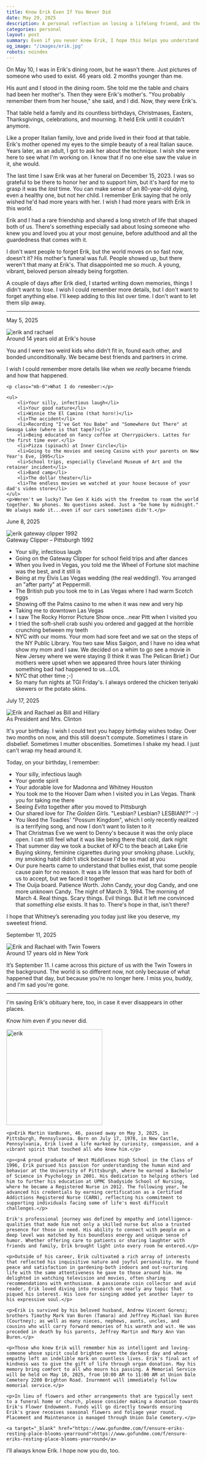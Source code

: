 ```yaml
---
title: Know Erik Even If You Never Did
date: May 29, 2025
description: A personal reflection on losing a lifelong friend, and the quiet act of remembering through story, memory, and love that does not fade.
categories: personal
layout: post
summary: Even if you never knew Erik, I hope this helps you understand who he was and why I still carry him with me.
og_image: "/images/erik.jpg"
robots: noindex
---
```


On May 10, I was in Erik's dining room, but he wasn't there. Just pictures of someone who used to exist. 46 years old. 2 months younger than me.

His aunt and I stood in the dining room. She told me the table and chairs had been her mother's. Then they were Erik's mother's. "You probably remember them from her house," she said, and I did. Now, they were Erik's.

That table held a family and its countless birthdays, Christmases, Easters, Thanksgivings, celebrations, and mourning. It held Erik until it couldn't anymore.

Like a proper Italian family, love and pride lived in their food at that table. Erik's mother opened my eyes to the simple beauty of a real Italian sauce. Years later, as an adult, I got to ask her about the technique. I wish she were here to see what I'm working on. I know that if no one else saw the value in it, she would.

The last time I saw Erik was at her funeral on December 15, 2023. I was so grateful to be there to honor her and to support him, but it's hard for me to grasp it was the _last_ time. You can make sense of an 80-year-old dying, even a healthy one, but not her child. I remember Erik saying that he only wished he'd had more years with her. I wish I had more years with Erik in this world.

Erik and I had a rare friendship and shared a long stretch of life that shaped both of us. There's something especially sad about losing someone who knew you and loved you at your most genuine, before adulthood and all the guardedness that comes with it.

I don't want people to forget Erik, but the world moves on so fast now, doesn't it? His mother's funeral was full. People showed up, but there weren't that many at Erik's. That disappointed me so much. A young, vibrant, beloved person already being forgotten.

A couple of days after Erik died, I started writing down memories, things I didn't want to lose. I wish I could remember more details, but I don't want to forget anything else. I'll keep adding to this list over time. I don't want to let them slip away.

---

<div class="bg-[#fff7eb] border-2 border-[#f7d6ad] px-5 py-0 mb-8 rounded-md shadow-sm mt-5">
	<p class=" text-3xl mb-2 alt_font mt-2">May 5, 2025</p>

<img src="/images/erik-rachael.jpg" alt="erik and rachael" />
<div class="text-center text-xl mb-4 mt-1 alt_font">Around 14 years old at Erik's house</div>

<div class="text-[#a06b28] text-xs leading-loose">
	<p>You and I were two weird kids who didn't fit in, found each other, and bonded unconditionally. We became best friends and partners in crime.</p>
	<p>I wish I could remember more details like when we <i>really</i> became friends and how that happened.</p>

	<p class="mb-0">What I do remember:</p>

	<ul>
		<li>Your silly, infectious laugh</li>
		<li>Your good nature</li>
		<li>Winnie the El Camino (that horn!)</li>
		<li>The accident</li>
		<li>Recording "I've Got You Babe" and "Somewhere Out There" at Geauga Lake (where is that tape?)</li>
		<li>Being educated on fancy coffee at Cherrypickers. Lattes for the first time ever.</li>
		<li>Pizza (spinach) at Inner Circle</li>
		<li>Going to the movies and seeing Casino with your parents on New Year's Eve, 1995</li>
		<li>School trips, especially Cleveland Museum of Art and the retainer incident</li>
		<li>Band camp</li>
		<li>The dollar theater</li>
		<li>The endless movies we watched at your house because of your dad's video store</li>
	</ul>
	<p>Weren't we lucky? Two Gen X kids with the freedom to roam the world together. No phones. No questions asked. Just a "be home by midnight." We always made it...even if our cars sometimes didn't.</p>

</div>
</div>

<div class="bg-[#fff7eb] border-2 border-[#f7d6ad] px-5 py-0 mb-8 rounded-md shadow-sm mt-5">
	<p class=" text-3xl mb-2 alt_font mt-2">June 8, 2025</p>
	<img src="/images/erik-1992-gateway-clipper.jpg" alt="erik gateway clipper 1992" />
	<div class="text-center text-xl mb-4 mt-1 alt_font">Gateway Clipper – Pittsburgh 1992</div>

<div class="text-[#a06b28] text-xs leading-loose">
	<ul>
		<li>Your silly, infectious laugh</li>
		<li>Going on the Gateway Clipper for school field trips and after dances</li>
		<li>When you lived in Vegas, you told me the Wheel of Fortune slot machine was the best, and it still is</li>
		<li>Being at my Elvis Las Vegas wedding (the real wedding!). You arranged an "after party" at Peppermill.</li>
		<li>The British pub you took me to in Las Vegas where I had warm Scotch eggs</li>
		<li>Showing off the Palms casino to me when it was new and very hip</li>
		<li>Taking me to downtown Las Vegas</li>
		<li>I saw The Rocky Horror Picture Show once...near Pitt when I visited you</li>
		<li>I tried the soft-shell crab sushi you ordered and gagged at the horrible crunching between my teeth</li>
		<li>NYC with our moms. Your mom had sore feet and we sat on the steps of the NY Public Library. You two saw Miss Saigon, and I have no idea what show my mom and I saw. We decided on a whim to go see a movie in New Jersey where we were staying (I think it was The Pelican Brief.) Our mothers were upset when we appeared three hours later thinking something bad had happened to us...LOL</li>
		<li>NYC that other time ;-)</li>
		<li>So many fun nights at TGI Friday's. I always ordered the chicken teriyaki skewers or the potato skins.</li>
	</ul>

</div>
</div>


<div class="bg-[#fff7eb] border-2 border-[#f7d6ad] px-5 py-0 mb-8 rounded-md shadow-sm mt-5">
	<p class=" text-3xl mb-2 alt_font mt-2">July 17, 2025</p>
	<img src="/images/bill-hillary.jpg" alt="Erik and Rachael as Bill and Hillary" class="mx-auto" />
	<div class="text-center text-xl mb-4 mt-1 alt_font">As President and Mrs. Clinton</div>

<div class="text-[#a06b28] text-xs leading-loose">
	<p>It's your birthday. I wish I could text you happy birthday wishes today. Over two months on now, and this still doesn't compute. Sometimes I stare in disbelief. Sometimes I mutter obscenities. Sometimes I shake my head. I just can't wrap my head around it.</p>
	<p class="mb-0">Today, on your birthday, I remember:</p>
	<ul>
		<li>Your silly, infectious laugh</li>
		<li>Your gentle spirit</li>
		<li>Your adorable love for Madonna and Whitney Houston</li>
		<li>You took me to the Hoover Dam when I visited you in Las Vegas. Thank you for taking me there</li>
		<li>Seeing <i>Evita</i> together after you moved to Pittsburgh</li>
		<li>Our shared love for <i>The Golden Girls</i>. "Lesbian? Lesbian? LESBIAN!?" :-)</li>
		<li>You liked the Toadies' "Possum Kingdom", which I only recently realized is a terrifying song, and now I don't want to listen to it</li>
		<li>That Christmas Eve we went to Denny's because it was the only place open. I can still feel what it was like being there that cold, dark night</li>
		<li>That summer day we took a bucket of KFC to the beach at Lake Erie</li>
		<li>Buying skinny, feminine cigarettes during your smoking phase. Luckily, my smoking habit didn’t stick because I'd be so mad at you </li>
		<li>Our pure hearts came to understand that bullies exist, that some people cause pain for no reason. It was a life lesson that was hard for both of us to accept, but we faced it together</li>
		<li>The Ouija board. Patience Worth. John Candy, your dog Candy, and one more unknown Candy. The night of March 3, 1994. The morning of March 4. Real things. Scary things. Evil things. But it left me convinced that <i>something else</i> exists. It has to. There's hope in that, isn't there?</li>
</ul>
<p>I hope that Whitney’s serenading you today just like you deserve, my sweetest friend.</p>


</div>
</div>

<div class="bg-[#fff7eb] border-2 border-[#f7d6ad] px-5 py-0 mb-8 rounded-md shadow-sm mt-5">
	<p class=" text-3xl mb-2 alt_font mt-2">September 11, 2025</p>
	<img src="/images/erik-rachael-world-trade-center.jpg" alt="Erik and Rachael with Twin Towers" class="mx-auto" />
	<div class="text-center text-xl mb-4 mt-1 alt_font">Around 17 years old in New York</div>

<div class="text-[#a06b28] text-xs leading-loose">
	<p>It’s September 11. I came across this picture of us with the Twin Towers in the background. The world is so different now, not only because of what happened that day, but because you’re no longer here. I miss you, buddy, and I'm sad you're gone.</p>

</div>
</div>

<div class="mb-4">
<hr>
</div>




I'm saving Erik's obituary here, too, in case it ever disappears in other places.

Know him even if you never did.

<div class="bg-gray-100 text-xs p-4 rounded-md leading-loose mb-2">
	<img src="/images/erik.jpg" width="250" alt="erik" class="md:float-left md:pr-3 my-0 mx-auto pb-3" />

	<p>Erik Martin VanBuren, 46, passed away on May 3, 2025, in Pittsburgh, Pennsylvania. Born on July 17, 1978, in New Castle, Pennsylvania, Erik lived a life marked by curiosity, compassion, and a vibrant spirit that touched all who knew him.</p>

	<p><p>A proud graduate of West Middlesex High School in the Class of 1996, Erik pursued his passion for understanding the human mind and behavior at the University of Pittsburgh, where he earned a Bachelor of Science in Psychology in 2001. His dedication to helping others led him to further his education at UPMC Shadyside School of Nursing, where he became a Registered Nurse in 2012. The following year, he advanced his credentials by earning certification as a Certified Addictions Registered Nurse (CARN), reflecting his commitment to supporting individuals facing some of life's most difficult challenges.</p>

	Erik's professional journey was defined by empathy and intelligence-qualities that made him not only a skilled nurse but also a trusted presence for those in need. His ability to connect with people on a deep level was matched by his boundless energy and unique sense of humor. Whether offering care to patients or sharing laughter with friends and family, Erik brought light into every room he entered.</p>

	<p>Outside of his career, Erik cultivated a rich array of interests that reflected his inquisitive nature and joyful personality. He found peace and satisfaction in gardening-both indoors and out-nurturing life with the same attentiveness he gave to those around him. He delighted in watching television and movies, often sharing recommendations with enthusiasm. A passionate coin collector and avid reader, Erik loved diving into research on nearly any topic that piqued his interest. His love for singing added yet another layer to his expressive soul.</p>

	<p>Erik is survived by his beloved husband, Andrew Vincent Gorenz; brothers Timothy Mark Van Buren (Tamara) and Jeffrey Michael Van Buren (Courtney); as well as many nieces, nephews, aunts, uncles, and cousins who will carry forward memories of his warmth and wit. He was preceded in death by his parents, Jeffrey Martin and Mary Ann Van Buren.</p>

	<p>Those who knew Erik will remember him as intelligent and loving-someone whose spirit could brighten even the darkest day and whose empathy left an indelible mark on countless lives. Erik's final act of kindness was to give the gift of life through organ donation. May his memory bring comfort to all who mourn his passing. A Memorial Service will be held on May 10, 2025, from 10:00 AM to 11:00 AM at Union Dale Cemetery 2200 Brighton Road. Inurnment will immediately follow memorial service.</p>

	<p>In lieu of flowers and other arrangements that are typically sent to a funeral home or church, please consider making a donation towards Erik's Flower Endowment. Funds will go directly towards ensuring Erik's grave receives seasonal flowers and foliage year round. Placement and Maintenance is managed through Union Dale Cemetery.</p>

	<a target="_blank" href="https://www.gofundme.com/f/ensure-eriks-resting-place-blooms-yearround">https://www.gofundme.com/f/ensure-eriks-resting-place-blooms-yearround</a>

</div>

I’ll always know Erik. I hope now you do, too.
